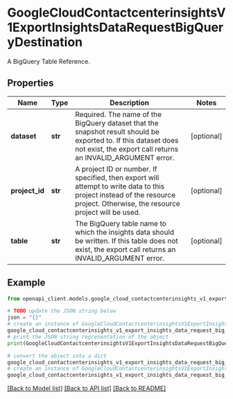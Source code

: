 # GoogleCloudContactcenterinsightsV1ExportInsightsDataRequestBigQueryDestination

A BigQuery Table Reference.

## Properties

Name | Type | Description | Notes
------------ | ------------- | ------------- | -------------
**dataset** | **str** | Required. The name of the BigQuery dataset that the snapshot result should be exported to. If this dataset does not exist, the export call returns an INVALID_ARGUMENT error. | [optional] 
**project_id** | **str** | A project ID or number. If specified, then export will attempt to write data to this project instead of the resource project. Otherwise, the resource project will be used. | [optional] 
**table** | **str** | The BigQuery table name to which the insights data should be written. If this table does not exist, the export call returns an INVALID_ARGUMENT error. | [optional] 

## Example

```python
from openapi_client.models.google_cloud_contactcenterinsights_v1_export_insights_data_request_big_query_destination import GoogleCloudContactcenterinsightsV1ExportInsightsDataRequestBigQueryDestination

# TODO update the JSON string below
json = "{}"
# create an instance of GoogleCloudContactcenterinsightsV1ExportInsightsDataRequestBigQueryDestination from a JSON string
google_cloud_contactcenterinsights_v1_export_insights_data_request_big_query_destination_instance = GoogleCloudContactcenterinsightsV1ExportInsightsDataRequestBigQueryDestination.from_json(json)
# print the JSON string representation of the object
print(GoogleCloudContactcenterinsightsV1ExportInsightsDataRequestBigQueryDestination.to_json())

# convert the object into a dict
google_cloud_contactcenterinsights_v1_export_insights_data_request_big_query_destination_dict = google_cloud_contactcenterinsights_v1_export_insights_data_request_big_query_destination_instance.to_dict()
# create an instance of GoogleCloudContactcenterinsightsV1ExportInsightsDataRequestBigQueryDestination from a dict
google_cloud_contactcenterinsights_v1_export_insights_data_request_big_query_destination_from_dict = GoogleCloudContactcenterinsightsV1ExportInsightsDataRequestBigQueryDestination.from_dict(google_cloud_contactcenterinsights_v1_export_insights_data_request_big_query_destination_dict)
```
[[Back to Model list]](../README.md#documentation-for-models) [[Back to API list]](../README.md#documentation-for-api-endpoints) [[Back to README]](../README.md)


